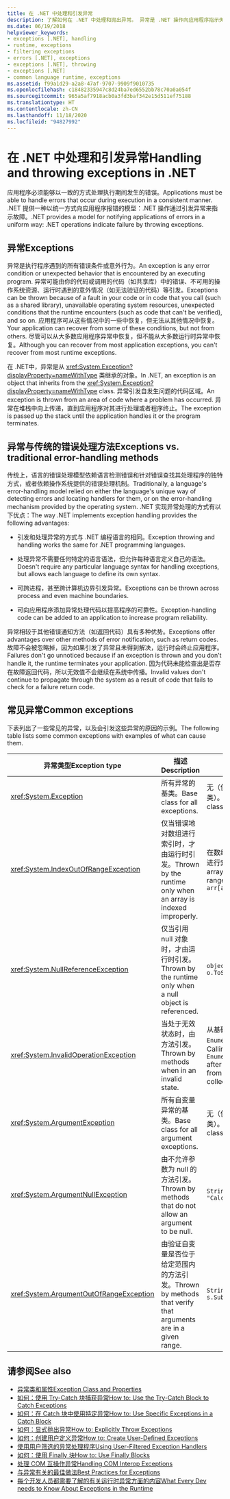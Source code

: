 ```yaml
---
title: 在 .NET 中处理和引发异常
description: 了解如何在 .NET 中处理和抛出异常。 异常是 .NET 操作向应用程序指示失败的方式。
ms.date: 06/19/2018
helpviewer_keywords:
- exceptions [.NET], handling
- runtime, exceptions
- filtering exceptions
- errors [.NET], exceptions
- exceptions [.NET], throwing
- exceptions [.NET]
- common language runtime, exceptions
ms.assetid: f99a1d29-a2a8-47af-9707-9909f9010735
ms.openlocfilehash: c18482335947c8d24ba7ed6552bb78c70a0a054f
ms.sourcegitcommit: 965a5af7918acb0a3fd3baf342e15d511ef75188
ms.translationtype: HT
ms.contentlocale: zh-CN
ms.lasthandoff: 11/18/2020
ms.locfileid: "94827992"
---
```

# <a name="handling-and-throwing-exceptions-in-net"></a><span data-ttu-id="65b7c-104">在 .NET 中处理和引发异常</span><span class="sxs-lookup"><span data-stu-id="65b7c-104">Handling and throwing exceptions in .NET</span></span>

<span data-ttu-id="65b7c-105">应用程序必须能够以一致的方式处理执行期间发生的错误。</span><span class="sxs-lookup"><span data-stu-id="65b7c-105">Applications must be able to handle errors that occur during execution in a consistent manner.</span></span> <span data-ttu-id="65b7c-106">.NET 提供一种以统一方式向应用程序报错的模型：.NET 操作通过引发异常来指示故障。</span><span class="sxs-lookup"><span data-stu-id="65b7c-106">.NET provides a model for notifying applications of errors in a uniform way: .NET operations indicate failure by throwing exceptions.</span></span>

## <a name="exceptions"></a><span data-ttu-id="65b7c-107">异常</span><span class="sxs-lookup"><span data-stu-id="65b7c-107">Exceptions</span></span>

<span data-ttu-id="65b7c-108">异常是执行程序遇到的所有错误条件或意外行为。</span><span class="sxs-lookup"><span data-stu-id="65b7c-108">An exception is any error condition or unexpected behavior that is encountered by an executing program.</span></span> <span data-ttu-id="65b7c-109">异常可能由你的代码或调用的代码（如共享库）中的错误、不可用的操作系统资源、运行时遇到的意外情况（如无法验证的代码）等引发。</span><span class="sxs-lookup"><span data-stu-id="65b7c-109">Exceptions can be thrown because of a fault in your code or in code that you call (such as a shared library), unavailable operating system resources, unexpected conditions that the runtime encounters (such as code that can't be verified), and so on.</span></span> <span data-ttu-id="65b7c-110">应用程序可从这些情况中的一些中恢复，但无法从其他情况中恢复。</span><span class="sxs-lookup"><span data-stu-id="65b7c-110">Your application can recover from some of these conditions, but not from others.</span></span> <span data-ttu-id="65b7c-111">尽管可以从大多数应用程序异常中恢复，但不能从大多数运行时异常中恢复。</span><span class="sxs-lookup"><span data-stu-id="65b7c-111">Although you can recover from most application exceptions, you can't recover from most runtime exceptions.</span></span>

<span data-ttu-id="65b7c-112">在 .NET中，异常是从 <xref:System.Exception?displayProperty=nameWithType> 类继承的对象。</span><span class="sxs-lookup"><span data-stu-id="65b7c-112">In .NET, an exception is an object that inherits from the <xref:System.Exception?displayProperty=nameWithType> class.</span></span> <span data-ttu-id="65b7c-113">异常引发自发生问题的代码区域。</span><span class="sxs-lookup"><span data-stu-id="65b7c-113">An exception is thrown from an area of code where a problem has occurred.</span></span> <span data-ttu-id="65b7c-114">异常在堆栈中向上传递，直到应用程序对其进行处理或者程序终止。</span><span class="sxs-lookup"><span data-stu-id="65b7c-114">The exception is passed up the stack until the application handles it or the program terminates.</span></span>

## <a name="exceptions-vs-traditional-error-handling-methods"></a><span data-ttu-id="65b7c-115">异常与传统的错误处理方法</span><span class="sxs-lookup"><span data-stu-id="65b7c-115">Exceptions vs. traditional error-handling methods</span></span>

<span data-ttu-id="65b7c-116">传统上，语言的错误处理模型依赖语言检测错误和针对错误查找其处理程序的独特方式，或者依赖操作系统提供的错误处理机制。</span><span class="sxs-lookup"><span data-stu-id="65b7c-116">Traditionally, a language's error-handling model relied on either the language's unique way of detecting errors and locating handlers for them, or on the error-handling mechanism provided by the operating system.</span></span> <span data-ttu-id="65b7c-117">.NET 实现异常处理的方式有以下优点：</span><span class="sxs-lookup"><span data-stu-id="65b7c-117">The way .NET implements exception handling provides the following advantages:</span></span>

- <span data-ttu-id="65b7c-118">引发和处理异常的方式与 .NET 编程语言的相同。</span><span class="sxs-lookup"><span data-stu-id="65b7c-118">Exception throwing and handling works the same for .NET programming languages.</span></span>

- <span data-ttu-id="65b7c-119">处理异常不需要任何特定的语言语法，但允许每种语言定义自己的语法。</span><span class="sxs-lookup"><span data-stu-id="65b7c-119">Doesn't require any particular language syntax for handling exceptions, but allows each language to define its own syntax.</span></span>

- <span data-ttu-id="65b7c-120">可跨进程，甚至跨计算机边界引发异常。</span><span class="sxs-lookup"><span data-stu-id="65b7c-120">Exceptions can be thrown across process and even machine boundaries.</span></span>

- <span data-ttu-id="65b7c-121">可向应用程序添加异常处理代码以提高程序的可靠性。</span><span class="sxs-lookup"><span data-stu-id="65b7c-121">Exception-handling code can be added to an application to increase program reliability.</span></span>

<span data-ttu-id="65b7c-122">异常相较于其他错误通知方法（如返回代码）具有多种优势。</span><span class="sxs-lookup"><span data-stu-id="65b7c-122">Exceptions offer advantages over other methods of error notification, such as return codes.</span></span> <span data-ttu-id="65b7c-123">故障不会被忽略掉，因为如果引发了异常且未得到解决，运行时会终止应用程序。</span><span class="sxs-lookup"><span data-stu-id="65b7c-123">Failures don't go unnoticed because if an exception is thrown and you don't handle it, the runtime terminates your application.</span></span> <span data-ttu-id="65b7c-124">因为代码未能检查出是否存在故障返回代码，所以无效值不会继续在系统中传播。</span><span class="sxs-lookup"><span data-stu-id="65b7c-124">Invalid values don't continue to propagate through the system as a result of code that fails to check for a failure return code.</span></span>

## <a name="common-exceptions"></a><span data-ttu-id="65b7c-125">常见异常</span><span class="sxs-lookup"><span data-stu-id="65b7c-125">Common exceptions</span></span>

<span data-ttu-id="65b7c-126">下表列出了一些常见的异常，以及会引发这些异常的原因的示例。</span><span class="sxs-lookup"><span data-stu-id="65b7c-126">The following table lists some common exceptions with examples of what can cause them.</span></span>

| <span data-ttu-id="65b7c-127">异常类型</span><span class="sxs-lookup"><span data-stu-id="65b7c-127">Exception type</span></span> | <span data-ttu-id="65b7c-128">描述</span><span class="sxs-lookup"><span data-stu-id="65b7c-128">Description</span></span> | <span data-ttu-id="65b7c-129">示例</span><span class="sxs-lookup"><span data-stu-id="65b7c-129">Example</span></span> |
| -------------- | ----------- | ------- |
| <xref:System.Exception> | <span data-ttu-id="65b7c-130">所有异常的基类。</span><span class="sxs-lookup"><span data-stu-id="65b7c-130">Base class for all exceptions.</span></span> | <span data-ttu-id="65b7c-131">无（使用此异常的派生类）。</span><span class="sxs-lookup"><span data-stu-id="65b7c-131">None (use a derived class of this exception).</span></span> |
| <xref:System.IndexOutOfRangeException> | <span data-ttu-id="65b7c-132">仅当错误地对数组进行索引时，才由运行时引发。</span><span class="sxs-lookup"><span data-stu-id="65b7c-132">Thrown by the runtime only when an array is indexed improperly.</span></span> | <span data-ttu-id="65b7c-133">在数组的有效范围外对数组进行索引：</span><span class="sxs-lookup"><span data-stu-id="65b7c-133">Indexing an array outside its valid range:</span></span> <br /> `arr[arr.Length+1]` |
| <xref:System.NullReferenceException> | <span data-ttu-id="65b7c-134">仅当引用 null 对象时，才由运行时引发。</span><span class="sxs-lookup"><span data-stu-id="65b7c-134">Thrown by the runtime only when a null object is referenced.</span></span> | `object o = null;` <br /> `o.ToString();` |
| <xref:System.InvalidOperationException> | <span data-ttu-id="65b7c-135">当处于无效状态时，由方法引发。</span><span class="sxs-lookup"><span data-stu-id="65b7c-135">Thrown by methods when in an invalid state.</span></span> | <span data-ttu-id="65b7c-136">从基础集合删除项后调用 `Enumerator.MoveNext()`。</span><span class="sxs-lookup"><span data-stu-id="65b7c-136">Calling `Enumerator.MoveNext()` after removing an item from the underlying collection.</span></span> |
| <xref:System.ArgumentException> | <span data-ttu-id="65b7c-137">所有自变量异常的基类。</span><span class="sxs-lookup"><span data-stu-id="65b7c-137">Base class for all argument exceptions.</span></span> | <span data-ttu-id="65b7c-138">无（使用此异常的派生类）。</span><span class="sxs-lookup"><span data-stu-id="65b7c-138">None (use a derived class of this exception).</span></span> |
| <xref:System.ArgumentNullException> | <span data-ttu-id="65b7c-139">由不允许参数为 null 的方法引发。</span><span class="sxs-lookup"><span data-stu-id="65b7c-139">Thrown by methods that do not allow an argument to be null.</span></span> | `String s = null;` <br /> `"Calculate".IndexOf(s);`|
| <xref:System.ArgumentOutOfRangeException> | <span data-ttu-id="65b7c-140">由验证自变量是否位于给定范围内的方法引发。</span><span class="sxs-lookup"><span data-stu-id="65b7c-140">Thrown by methods that verify that arguments are in a given range.</span></span> | `String s = "string";` <br /> `s.Substring(s.Length+1);` |

## <a name="see-also"></a><span data-ttu-id="65b7c-141">请参阅</span><span class="sxs-lookup"><span data-stu-id="65b7c-141">See also</span></span>

- [<span data-ttu-id="65b7c-142">异常类和属性</span><span class="sxs-lookup"><span data-stu-id="65b7c-142">Exception Class and Properties</span></span>](exception-class-and-properties.md)
- [<span data-ttu-id="65b7c-143">如何：使用 Try-Catch 块捕获异常</span><span class="sxs-lookup"><span data-stu-id="65b7c-143">How to: Use the Try-Catch Block to Catch Exceptions</span></span>](how-to-use-the-try-catch-block-to-catch-exceptions.md)
- [<span data-ttu-id="65b7c-144">如何：在 Catch 块中使用特定异常</span><span class="sxs-lookup"><span data-stu-id="65b7c-144">How to: Use Specific Exceptions in a Catch Block</span></span>](how-to-use-specific-exceptions-in-a-catch-block.md)
- [<span data-ttu-id="65b7c-145">如何：显式抛出异常</span><span class="sxs-lookup"><span data-stu-id="65b7c-145">How to: Explicitly Throw Exceptions</span></span>](how-to-explicitly-throw-exceptions.md)
- [<span data-ttu-id="65b7c-146">如何：创建用户定义异常</span><span class="sxs-lookup"><span data-stu-id="65b7c-146">How to: Create User-Defined Exceptions</span></span>](how-to-create-user-defined-exceptions.md)
- [<span data-ttu-id="65b7c-147">使用用户筛选的异常处理程序</span><span class="sxs-lookup"><span data-stu-id="65b7c-147">Using User-Filtered Exception Handlers</span></span>](using-user-filtered-exception-handlers.md)
- [<span data-ttu-id="65b7c-148">如何：使用 Finally 块</span><span class="sxs-lookup"><span data-stu-id="65b7c-148">How to: Use Finally Blocks</span></span>](how-to-use-finally-blocks.md)
- [<span data-ttu-id="65b7c-149">处理 COM 互操作异常</span><span class="sxs-lookup"><span data-stu-id="65b7c-149">Handling COM Interop Exceptions</span></span>](handling-com-interop-exceptions.md)
- [<span data-ttu-id="65b7c-150">与异常有关的最佳做法</span><span class="sxs-lookup"><span data-stu-id="65b7c-150">Best Practices for Exceptions</span></span>](best-practices-for-exceptions.md)
- [<span data-ttu-id="65b7c-151">每个开发人员都需要了解的有关运行时异常方面的内容</span><span class="sxs-lookup"><span data-stu-id="65b7c-151">What Every Dev needs to Know About Exceptions in the Runtime</span></span>](https://github.com/dotnet/runtime/blob/master/docs/design/coreclr/botr/exceptions.md)
